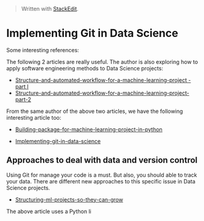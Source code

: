 > Written with [StackEdit](https://stackedit.io/).

# Implementing Git in Data Science

Some interesting references:

The following 2 articles are really useful. The author is also exploring how to apply software engineering methods to Data Science projects:

- [Structure-and-automated-workflow-for-a-machine-learning-project - part I](https://towardsdatascience.com/structure-and-automated-workflow-for-a-machine-learning-project-2fa30d661c1e)
- [Structure-and-automated-workflow-for-a-machine-learning-project-part-2](https://towardsdatascience.com/structure-and-automated-workflow-for-a-machine-learning-project-part-2-b5b420625102)

From the same author of the above two articles, we have the following interesting article too:

- [Building-package-for-machine-learning-project-in-python](https://towardsdatascience.com/building-package-for-machine-learning-project-in-python-3fc16f541693)

- [Implementing-git-in-data-science](https://towardsdatascience.com/implementing-git-in-data-science-11528f0fb4a7)

## Approaches to deal with data and version control

Using Git for manage your code is a must. But also, you should able to track your data. There are different new approaches to this specific issue in Data Science projects.

- [Structuring-ml-projects-so-they-can-grow](https://towardsdatascience.com/structuring-ml-projects-so-they-can-grow-b63e89c8be8f)

The above article uses a Python li
<!--stackedit_data:
eyJoaXN0b3J5IjpbLTE1NjY0ODY5NjcsLTEwNTY2NDY4MjAsLT
QxOTUwNDM1MiwxMjExNzY4ODA1XX0=
-->